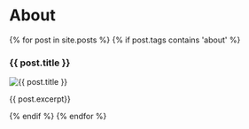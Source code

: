 # About

{% for post in site.posts %}
{% if post.tags contains 'about' %}
<h3>{{ post.title }}</h3>
<img alt="{{ post.title }}" src="{{ post.image }}" />
<p>{{ post.excerpt}}</p>
{% endif %}
{% endfor %}
